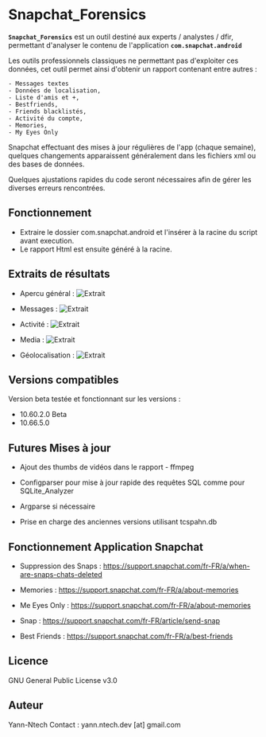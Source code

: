 # Snapchat_Forensics

**`Snapchat_Forensics`** est un outil destiné aux experts / analystes / dfir, permettant d'analyser le contenu de l'application **` com.snapchat.android `**

Les outils professionnels classiques ne permettant pas d'exploiter ces données, cet outil permet ainsi d'obtenir un rapport contenant entre autres :
```
- Messages textes 
- Données de localisation, 
- Liste d'amis et +, 
- Bestfriends, 
- Friends blacklistés,
- Activité du compte,
- Memories,
- My Eyes Only
```
Snapchat effectuant des mises à jour régulières de l'app (chaque semaine), quelques changements apparaissent généralement
dans les fichiers xml ou des bases de données.

Quelques ajustations rapides du code seront nécessaires afin de gérer les diverses erreurs rencontrées.

## Fonctionnement

- Extraire le dossier com.snapchat.android et l'insérer à la racine du script avant execution.
- Le rapport Html est ensuite généré à la racine.

## Extraits de résultats

- Apercu général :
![Extrait](https://github.com/Yann-Ntech/Snapchat_Forensics/blob/master/Extraits_R%C3%A9sultats/extrait_1.PNG)

- Messages :
![Extrait](https://github.com/Yann-Ntech/Snapchat_Forensics/blob/master/Extraits_R%C3%A9sultats/extrait_2.PNG)

- Activité :
![Extrait](https://github.com/Yann-Ntech/Snapchat_Forensics/blob/master/Extraits_R%C3%A9sultats/extrait_3.PNG)

- Media :
![Extrait](https://github.com/Yann-Ntech/Snapchat_Forensics/blob/master/Extraits_R%C3%A9sultats/extrait_4.PNG)

- Géolocalisation :
![Extrait](https://github.com/Yann-Ntech/Snapchat_Forensics/blob/master/Extraits_R%C3%A9sultats/extrait_5.PNG)

## Versions compatibles

Version beta testée et fonctionnant sur les versions :

- 10.60.2.0 Beta
- 10.66.5.0

## Futures Mises à jour

- Ajout des thumbs de vidéos dans le rapport - ffmpeg

- Configparser pour mise à jour rapide des requêtes SQL comme pour SQLite_Analyzer 

- Argparse si nécessaire

- Prise en charge des anciennes versions utilisant tcspahn.db


## Fonctionnement Application Snapchat

- Suppression des Snaps : https://support.snapchat.com/fr-FR/a/when-are-snaps-chats-deleted

- Memories : https://support.snapchat.com/fr-FR/a/about-memories

- Me Eyes Only : https://support.snapchat.com/fr-FR/a/about-memories

- Snap : https://support.snapchat.com/fr-FR/article/send-snap

- Best Friends : https://support.snapchat.com/fr-FR/a/best-friends



## Licence

GNU General Public License v3.0

## Auteur

Yann-Ntech
Contact : yann.ntech.dev [at] gmail.com
